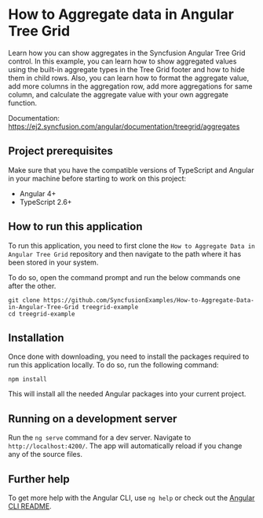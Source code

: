 # How to Aggregate data in Angular Tree Grid
Learn how you can show aggregates in the Syncfusion Angular Tree Grid control.
In this example, you can learn how to show aggregated values using the built-in aggregate types in the Tree Grid footer and how to hide them in child rows. Also, you can learn how to format the aggregate value, add more columns in the aggregation row, add more aggregations for same column, and calculate the aggregate value with your own aggregate function.

Documentation: https://ej2.syncfusion.com/angular/documentation/treegrid/aggregates 

## Project prerequisites
Make sure that you have the compatible versions of TypeScript and Angular in your machine before starting to work on this project:
* Angular 4+
* TypeScript 2.6+

## How to run this application
To run this application, you need to first clone the `How to Aggregate Data in Angular Tree Grid` repository and then navigate to the path where it has been stored in your system.

To do so, open the command prompt and run the below commands one after the other.

```
git clone https://github.com/SyncfusionExamples/How-to-Aggregate-Data-in-Angular-Tree-Grid treegrid-example
cd treegrid-example
```

## Installation
Once done with downloading, you need to install the packages required to run this application locally. To do so, run the following command:

```
npm install
```
This will install all the needed Angular packages into your current project.

## Running on a development server
Run the `ng serve` command for a dev server. Navigate to `http://localhost:4200/`. The app will automatically reload if you change any of the source files.

## Further help

To get more help with the Angular CLI, use `ng help` or check out the [Angular CLI README](https://github.com/angular/angular-cli/blob/master/README.md).